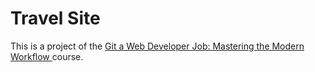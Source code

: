 # Travel Site

This is a project of the [Git a Web Developer Job: Mastering the Modern Workflow ](https://www.udemy.com/course/git-a-web-developer-job-mastering-the-modern-workflow) course.
